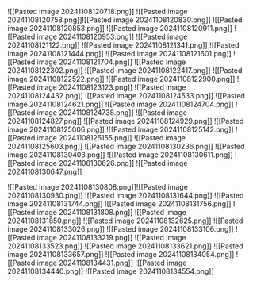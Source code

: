 ![[Pasted image 20241108120718.png]]
![[Pasted image 20241108120758.png]]![[Pasted image 20241108120830.png]]
![[Pasted image 20241108120853.png]]
![[Pasted image 20241108120911.png]]
![[Pasted image 20241108120953.png]]
![[Pasted image 20241108121122.png]]
![[Pasted image 20241108121341.png]]
![[Pasted image 20241108121444.png]]
![[Pasted image 20241108121601.png]]
![[Pasted image 20241108121704.png]]
![[Pasted image 20241108122302.png]]
![[Pasted image 20241108122417.png]]
![[Pasted image 20241108122522.png]]
![[Pasted image 20241108122900.png]]
![[Pasted image 20241108123123.png]]
![[Pasted image 20241108124432.png]]
![[Pasted image 20241108124533.png]]
![[Pasted image 20241108124621.png]]
![[Pasted image 20241108124704.png]]
![[Pasted image 20241108124738.png]]
![[Pasted image 20241108124827.png]]
![[Pasted image 20241108124929.png]]
![[Pasted image 20241108125006.png]]
![[Pasted image 20241108125142.png]]
![[Pasted image 20241108125155.png]]
![[Pasted image 20241108125603.png]]
![[Pasted image 20241108130236.png]]
![[Pasted image 20241108130403.png]]
![[Pasted image 20241108130611.png]]
![[Pasted image 20241108130626.png]]
![[Pasted image 20241108130647.png]]

![[Pasted image 20241108130808.png]]![[Pasted image 20241108130930.png]]
![[Pasted image 20241108131644.png]]
![[Pasted image 20241108131744.png]]
![[Pasted image 20241108131756.png]]
![[Pasted image 20241108131808.png]]
![[Pasted image 20241108131850.png]]
![[Pasted image 20241108132625.png]]
![[Pasted image 20241108133026.png]]
![[Pasted image 20241108133106.png]]
![[Pasted image 20241108133219.png]]
![[Pasted image 20241108133523.png]]
![[Pasted image 20241108133621.png]]
![[Pasted image 20241108133657.png]]
![[Pasted image 20241108134054.png]]
![[Pasted image 20241108134431.png]]
![[Pasted image 20241108134440.png]]
![[Pasted image 20241108134554.png]]